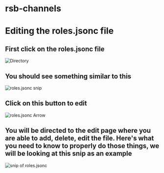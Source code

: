 # rsb-channels
# Editing the roles.jsonc file

## First click on the roles.jsonc file
![Directory](https://cdn.discordapp.com/attachments/465059517550428173/548995813188173869/unknown.png)

## You should see something similar to this
![roles.jsonc snip](https://cdn.discordapp.com/attachments/465059517550428173/548996188494364693/unknown.png)

## Click on this button to edit
![roles.jsonc Arrow](https://cdn.discordapp.com/attachments/465059517550428173/548996525037191180/unknown.png)

## You will be directed to the edit page where you are able to add, delete, edit the file. Here's what you need to know to properly do those things, we will be looking at this snip as an example
![snip of roles.jsonc](https://cdn.discordapp.com/attachments/465059517550428173/548997454033321986/unknown.png)

